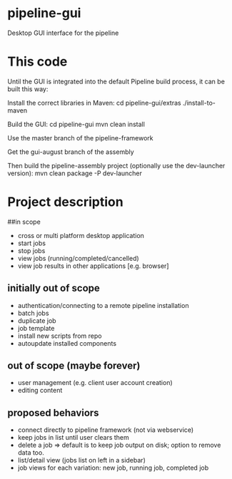 pipeline-gui
============

Desktop GUI interface for the pipeline

# This code

Until the GUI is integrated into the default Pipeline build process, it can be built this way:

Install the correct libraries in Maven:
    cd pipeline-gui/extras
    ./install-to-maven

Build the GUI:
    cd pipeline-gui
    mvn clean install

Use the master branch of the pipeline-framework

Get the gui-august branch of the assembly

Then build the pipeline-assembly project (optionally use the dev-launcher version):
    mvn clean package -P dev-launcher

# Project description

##in scope
 * cross or multi platform desktop application
 * start jobs
 * stop jobs
 * view jobs (running/completed/cancelled)
 * view job results in other applications [e.g. browser]


## initially out of scope
 * authentication/connecting to a remote pipeline installation
 * batch jobs
 * duplicate job
 * job template
 * install new scripts from repo
 * autoupdate installed components

## out of scope (maybe forever)
 * user management (e.g. client user account creation)
 * editing content 
 
## proposed behaviors

 * connect directly to pipeline framework (not via webservice)
 * keep jobs in list until user clears them
 * delete a job => default is to keep job output on disk; option to remove data too.
 * list/detail view (jobs list on left in a sidebar)
 * job views for each variation: new job, running job, completed job



